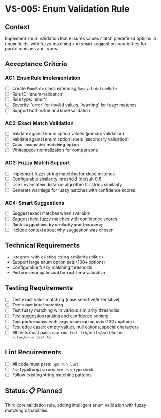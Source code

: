 # VS-005: Enum Validation Rule

## Context

Implement enum validation that ensures values match predefined options in enum fields, with fuzzy matching and smart suggestion capabilities for partial matches and typos.

## Acceptance Criteria

### AC1: EnumRule Implementation

- [ ] Create `EnumRule` class extending `BaseValidationRule`
- [ ] Rule ID: 'enum-validation'
- [ ] Rule type: 'enum'
- [ ] Severity: 'error' for invalid values, 'warning' for fuzzy matches
- [ ] Support both value and label validation

### AC2: Exact Match Validation

- [ ] Validate against enum option values (primary validation)
- [ ] Validate against enum option labels (secondary validation)
- [ ] Case-insensitive matching option
- [ ] Whitespace normalization for comparisons

### AC3: Fuzzy Match Support

- [ ] Implement fuzzy string matching for close matches
- [ ] Configurable similarity threshold (default 0.8)
- [ ] Use Levenshtein distance algorithm for string similarity
- [ ] Generate warnings for fuzzy matches with confidence scores

### AC4: Smart Suggestions

- [ ] Suggest exact matches when available
- [ ] Suggest best fuzzy matches with confidence scores
- [ ] Rank suggestions by similarity and frequency
- [ ] Include context about why suggestion was chosen

## Technical Requirements

- Integrate with existing string similarity utilities
- Support large enum option sets (100+ options)
- Configurable fuzzy matching thresholds
- Performance optimized for real-time validation

## Testing Requirements

- [ ] Test exact value matching (case sensitive/insensitive)
- [ ] Test exact label matching 
- [ ] Test fuzzy matching with various similarity thresholds
- [ ] Test suggestion ranking and confidence scoring
- [ ] Test performance with large enum option sets (100+ options)
- [ ] Test edge cases: empty values, null options, special characters
- [ ] All tests must pass: `npm run test lib/utils/validation-rules/enum.test.ts`

## Lint Requirements

- [ ] All code must pass: `npm run lint`
- [ ] No TypeScript errors: `npm run typecheck`
- [ ] Follow existing string matching patterns

## Status: 📋 Planned

Third core validation rule, adding intelligent enum validation with fuzzy matching capabilities.